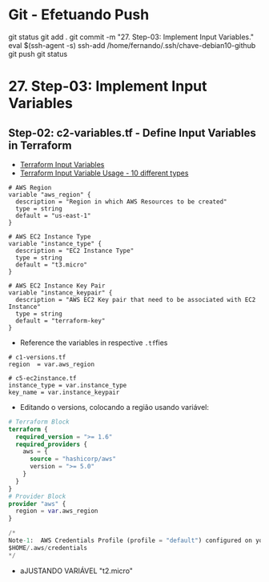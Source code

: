 
# ############################################################################
# ############################################################################
# ############################################################################
# Git - Efetuando Push

git status
git add .
git commit -m "27. Step-03: Implement Input Variables."
eval $(ssh-agent -s)
ssh-add /home/fernando/.ssh/chave-debian10-github
git push
git status


# ############################################################################
# ############################################################################
# ############################################################################
# 27. Step-03: Implement Input Variables

## Step-02: c2-variables.tf - Define Input Variables in Terraform
- [Terraform Input Variables](https://www.terraform.io/docs/language/values/variables.html)
- [Terraform Input Variable Usage - 10 different types](https://github.com/stacksimplify/hashicorp-certified-terraform-associate/tree/main/05-Terraform-Variables/05-01-Terraform-Input-Variables)

```t
# AWS Region
variable "aws_region" {
  description = "Region in which AWS Resources to be created"
  type = string
  default = "us-east-1"  
}

# AWS EC2 Instance Type
variable "instance_type" {
  description = "EC2 Instance Type"
  type = string
  default = "t3.micro"  
}

# AWS EC2 Instance Key Pair
variable "instance_keypair" {
  description = "AWS EC2 Key pair that need to be associated with EC2 Instance"
  type = string
  default = "terraform-key"
}
```
- Reference the variables in respective `.tf`fies
```t
# c1-versions.tf
region  = var.aws_region

# c5-ec2instance.tf
instance_type = var.instance_type
key_name = var.instance_keypair  
```






- Editando o versions, colocando a região usando variável:

~~~~tf
# Terraform Block
terraform {
  required_version = ">= 1.6" 
  required_providers {
    aws = {
      source = "hashicorp/aws"
      version = ">= 5.0"
    }
  } 
}  
# Provider Block
provider "aws" {
  region = var.aws_region
}

/*
Note-1:  AWS Credentials Profile (profile = "default") configured on your local desktop terminal  
$HOME/.aws/credentials
*/
~~~~



- aJUSTANDO VARIÁVEL
"t2.micro"